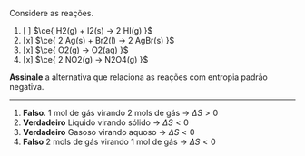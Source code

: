 Considere as reações.

1. [ ] $\ce{ H2(g) + I2(s) -> 2 HI(g) }$ 
2. [x] $\ce{ 2 Ag(s) + Br2(l) -> 2 AgBr(s) }$ 
3. [x] $\ce{ O2(g) -> O2(aq) }$ 
4. [x] $\ce{ 2 NO2(g) -> N2O4(g) }$ 

**Assinale** a alternativa que relaciona as reações com entropia padrão negativa.

---

1. **Falso**. 1 mol de gás virando 2 mols de gás $\to$ $\Delta S>0$
2. **Verdadeiro** Líquido virando sólido $\to$ $\Delta S<0$
3. **Verdadeiro** Gasoso virando aquoso $\to$ $\Delta S<0$
4. **Falso** 2 mols de gás virando 1 mol de gás $\to$ $\Delta S<0$
